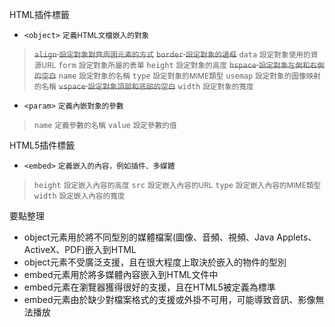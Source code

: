 HTML插件標籤
- `<object>` <small>定義HTML文檔嵌入的對象</small>

><s>`align` <small>設定對象對齊周圍元素的方式</small></s>
><s>`border` <small>設定對象的邊框</small></s>
>`data` <small>設定對象使用的資源URL</small>
>`form` <small>設定對象所屬的表單</small>
>`height` <small>設定對象的高度</small>
><s>`hspace` <small>設定對象左側和右側的空白</small></s>
>`name` <small>設定對象的名稱</small>
>`type` <small>設定對象的MIME類型</small>
>`usemap` <small>設定對象的圖像映射的名稱</small>
><s>`vspace` <small>設定對象頂部和底部的空白</small></s>
>`width` <small>設定對象的寬度</small>
- `<param>` <small>定義內嵌對象的參數</small>

>`name` <small>定義參數的名稱</small>
>`value` <small>設定參數的值</small>

HTML5插件標籤
- `<embed>` <small>定義嵌入的內容，例如插件、多媒體</small>

>`height` <small>設定嵌入內容的高度</small>
>`src` <small>設定嵌入內容的URL</small>
>`type` <small>設定嵌入內容的MIME類型</small>
>`width` <small>設定嵌入內容的寬度</small>

要點整理
- object元素用於將不同型別的媒體檔案(圖像、音頻、視頻、Java Applets、ActiveX、PDF)嵌入到HTML
- object元素不受廣泛支援，且在很大程度上取決於嵌入的物件的型別
- embed元素用於將多媒體內容嵌入到HTML文件中
- embed元素在瀏覽器獲得很好的支援，且在HTML5被定義為標準
- embed元素由於缺少對檔案格式的支援或外掛不可用，可能導致音訊、影像無法播放